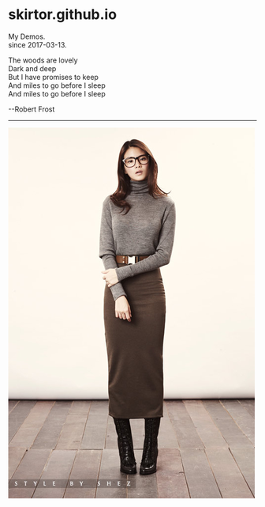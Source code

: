 # skirtor.github.io

My Demos.   
since 2017-03-13.    


  The woods are lovely  
  Dark and deep  
  But I have promises to keep  
  And miles to go before I sleep  
  And miles to go before I sleep  
    
  --Robert Frost  

----------------------------------------------------
![img](shez.jpg)
